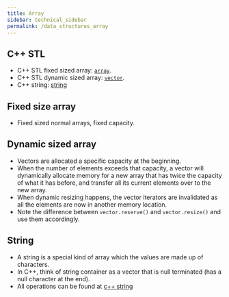 ```yaml
---
title: Array
sidebar: technical_sidebar
permalink: /data_structures_array
---
```


## C++ STL
- C++ STL fixed sized array: [`array`](http://www.cplusplus.com/reference/array/array/).
- C++ STL dynamic sized array: [`vector`](http://www.cplusplus.com/reference/vector/vector/).
- C++ string: [string](https://www.cplusplus.com/reference/string/string/)

## Fixed size array
- Fixed sized normal arrays, fixed capacity.

## Dynamic sized array
- Vectors are allocated a specific capacity at the beginning.
- When the number of elements exceeds that capacity, 
a vector will dynamically allocate memory for a new array that has twice the capacity of what it has before,
and transfer all its current elements over to the new array.
- When dynamic resizing happens, the vector iterators are invalidated as all the elements are now in another memory location.
- Note the difference between `vector.reserve()` and `vector.resize()` and use them accordingly.

## String

- A string is a special kind of array which the values are made up of characters.
- In C++, think of string container as a vector<char> that is null terminated (has a null character at the end).
- All operations can be found at [c++ string](https://www.cplusplus.com/reference/string/string/)